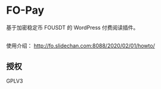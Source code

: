 # FO-Pay 
基于加密稳定币 FOUSDT 的 WordPress 付费阅读插件。

## 

使用介绍： http://fo.slidechan.com:8088/2020/02/01/howto/

## 授权

GPLV3
